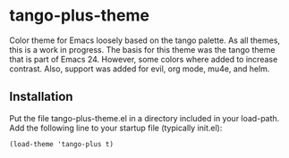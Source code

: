 tango-plus-theme
================

Color theme for Emacs loosely based on the tango palette.  As all
themes, this is a work in progress.  The basis for this theme was the
tango theme that is part of Emacs 24.  However, some colors where
added to increase contrast.  Also, support was added for evil, org
mode, mu4e, and helm.

## Installation

Put the file tango-plus-theme.el in a directory included in your
load-path.  Add the following line to your startup file (typically
init.el):

    (load-theme 'tango-plus t)
